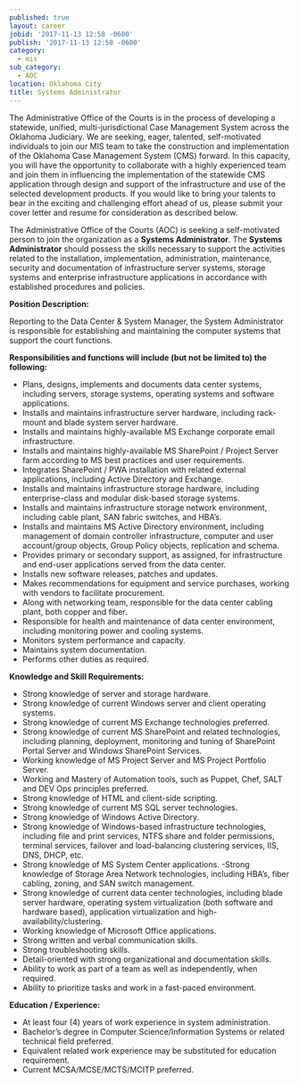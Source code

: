 ```yaml
---
published: true
layout: career
jobid: '2017-11-13 12:58 -0600'
publish: '2017-11-13 12:58 -0600'
category:
  - mis
sub_category:
  - AOC
location: Oklahoma City
title: Systems Administrator
---
```

The Administrative Office of the Courts is in the process of developing a statewide, unified, 
multi-jurisdictional Case Management System across the Oklahoma Judiciary.  We are seeking, eager, talented, self-motivated individuals to join our MIS team to take the construction and implementation of the Oklahoma Case Management System (CMS) forward.  In this capacity, you will have the opportunity to collaborate with a highly experienced team and join them in influencing the implementation of the statewide CMS application through design and support of the infrastructure and use of the selected development products.  If you would like to bring your talents to bear in the exciting and challenging effort ahead of us, please submit your cover letter and resume for consideration as described below.

The Administrative Office of the Courts (AOC) is seeking a self-motivated person to join the organization as a **Systems Administrator**.  The **Systems Administrator** should possess the skills necessary to support the activities related to the installation, implementation, administration, maintenance, security and documentation of infrastructure server systems, storage systems and enterprise infrastructure applications in accordance with established procedures and policies.

**Position Description:**

Reporting to the Data Center & System Manager, the System Administrator is responsible for establishing and maintaining the computer systems that support the court functions.  


**Responsibilities and functions will include (but not be limited to) the following:**

- Plans, designs, implements and documents data center systems, including servers, storage systems, operating systems and software applications.
- Installs and maintains infrastructure server hardware, including rack-mount and blade system server hardware.
- Installs and maintains highly-available MS Exchange corporate email infrastructure.
- Installs and maintains highly-available MS SharePoint / Project Server farm according to MS best practices and user requirements.
- Integrates SharePoint / PWA installation with related external applications, including Active Directory and Exchange.
- Installs and maintains infrastructure storage hardware, including enterprise-class and modular disk-based storage systems.
- Installs and maintains infrastructure storage network environment, including cable plant, SAN fabric switches, and HBA’s.
- Installs and maintains MS Active Directory environment, including management of domain controller infrastructure, computer and user account/group objects, Group Policy objects, replication and schema.
- Provides primary or secondary support, as assigned, for infrastructure and end-user applications served from the data center.
- Installs new software releases, patches and updates.
- Makes recommendations for equipment and service purchases, working with vendors to facilitate procurement.
- Along with networking team, responsible for the data center cabling plant, both copper and fiber.
- Responsible for health and maintenance of data center environment, including monitoring power and cooling systems.
- Monitors system performance and capacity.
- Maintains system documentation.
- Performs other duties as required.

**Knowledge and Skill Requirements:**

- Strong knowledge of server and storage hardware.
- Strong knowledge of current Windows server and client operating systems.
- Strong knowledge of current MS Exchange technologies preferred.
- Strong knowledge of current MS SharePoint and related technologies, including planning, deployment, monitoring and tuning of SharePoint Portal Server and Windows SharePoint Services.
- Working knowledge of MS Project Server and MS Project Portfolio Server.
- Working and Mastery of Automation tools, such as Puppet, Chef, SALT and DEV Ops principles preferred.
- Strong knowledge of HTML and client-side scripting.
- Strong knowledge of current MS SQL server technologies.
- Strong knowledge of Windows Active Directory.
- Strong knowledge of Windows-based infrastructure technologies, including file and print services, NTFS share and folder permissions, terminal services, failover and load-balancing clustering services, IIS, DNS, DHCP, etc.
- Strong knowledge of MS System Center applications.
-Strong knowledge of Storage Area Network technologies, including HBA’s, fiber cabling, zoning, and SAN switch management.
- Strong knowledge of current data center technologies, including blade server hardware, operating system virtualization (both software and hardware based), application virtualization and high-availability/clustering.
- Working knowledge of Microsoft Office applications.
- Strong written and verbal communication skills.
- Strong troubleshooting skills.
- Detail-oriented with strong organizational and documentation skills.
- Ability to work as part of a team as well as independently, when required.
- Ability to prioritize tasks and work in a fast-paced environment.


**Education / Experience:**  

- At least four (4) years of work experience in system administration.
- Bachelor’s degree in Computer Science/Information Systems or related technical field preferred.
- Equivalent related work experience may be substituted for education requirement.
- Current MCSA/MCSE/MCTS/MCITP preferred.
